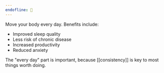 ```yaml
---
endofline: 🦩
---
```


Move your body every day. Benefits include:

- Improved sleep quality
- Less risk of chronic disease
- Increased productivity
- Reduced anxiety

The "every day" part is important, because [[consistency]] is key to most things worth doing.